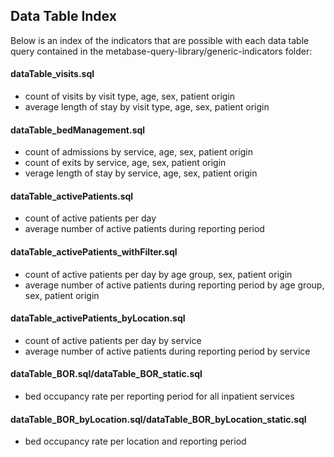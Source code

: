 <h2>Data Table Index</h2>

Below is an index of the indicators that are possible with each data table query contained in the metabase-query-library/generic-indicators folder:

<h4>dataTable_visits.sql</h4>
<ul>
<li>count of visits by visit type, age, sex, patient origin</li>
<li>average length of stay by visit type, age, sex, patient origin</li>
</ul>

<h4>dataTable_bedManagement.sql</h4>
<ul>
<li>count of admissions by service, age, sex, patient origin</li>
<li>count of exits by service, age, sex, patient origin</li>
<li>verage length of stay by service, age, sex, patient origin</li>
</ul>

<h4>dataTable_activePatients.sql</h4>
<ul>
<li>count of active patients per day</li>
<li>average number of active patients during reporting period</li>
</ul>

<h4>dataTable_activePatients_withFilter.sql</h4>
<ul>
<li>count of active patients per day by age group, sex, patient origin</li>
<li>average number of active patients during reporting period by age group, sex, patient origin</li>
</ul>

<h4>dataTable_activePatients_byLocation.sql</h4>
<ul>
<li>count of active patients per day by service</li>
<li>average number of active patients during reporting period by service</li>
</ul>

<h4>dataTable_BOR.sql/dataTable_BOR_static.sql</h4>
<ul>
<li>bed occupancy rate per reporting period for all inpatient services</li>
</ul>

<h4>dataTable_BOR_byLocation.sql/dataTable_BOR_byLocation_static.sql</h4>
<ul>
<li>bed occupancy rate per location and reporting period </li>
</ul>

